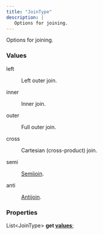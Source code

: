 ```yaml
---
title: "JoinType"
description: |
   Options for joining.
---
```

 Options for joining.

### Values

<dl>
<dt><span class="dart-code">left</span></dt>
<dd>
  
 Left outer join.
</dd>
<dt><span class="dart-code">inner</span></dt>
<dd>
  
 Inner join.
</dd>
<dt><span class="dart-code">outer</span></dt>
<dd>
  
 Full outer join.
</dd>
<dt><span class="dart-code">cross</span></dt>
<dd>
  
 Cartesian (cross-product) join.
</dd>
<dt><span class="dart-code">semi</span></dt>
<dd>
  
 [Semijoin](https://en.wikipedia.org/wiki/Relational_algebra#Semijoin_(%E2%8B%89_and_%E2%8B%8A)).
</dd>
<dt><span class="dart-code">anti</span></dt>
<dd>
  
 [Antijoin](https://en.wikipedia.org/wiki/Relational_algebra#Antijoin_(%E2%96%B7)).
</dd>
</dl>


### Properties
<dl>
<dt>

<span class="dart-code">List&lt;JoinType&gt; <strong>get [values](values)</strong>;</span>
</dt>
</dl>
